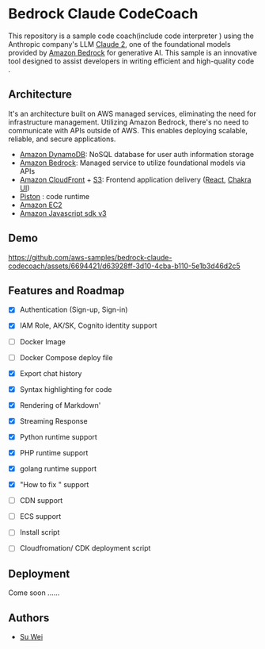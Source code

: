 # Bedrock Claude CodeCoach



This repository is a sample code coach(include code interpreter ) using the Anthropic company's LLM [Claude 2](https://www.anthropic.com/index/claude-2), one of the foundational models provided by [Amazon Bedrock](https://aws.amazon.com/bedrock/) for generative AI. This sample is an innovative tool designed to assist developers in writing efficient and high-quality code .



## Architecture

It's an architecture built on AWS managed services, eliminating the need for infrastructure management. Utilizing Amazon Bedrock, there's no need to communicate with APIs outside of AWS. This enables deploying scalable, reliable, and secure applications.

- [Amazon DynamoDB](https://aws.amazon.com/dynamodb/): NoSQL database for user auth information storage
- [Amazon Bedrock](https://aws.amazon.com/bedrock/): Managed service to utilize foundational models via APIs
- [Amazon CloudFront](https://aws.amazon.com/cloudfront/) + [S3](https://aws.amazon.com/s3/): Frontend application delivery ([React](https://react.dev/), [Chakra UI](https://chakra-ui.com/))
- [Piston](https://github.com/engineer-man/piston) : code runtime
- [Amazon EC2](https://aws.amazon.com/ec2/)
- [Amazon Javascript sdk v3](https://docs.aws.amazon.com/AWSJavaScriptSDK/v3/latest/)





## Demo

https://github.com/aws-samples/bedrock-claude-codecoach/assets/6694421/d63928ff-3d10-4cba-b110-5e1b3d46d2c5




## Features and Roadmap

- [x] Authentication (Sign-up, Sign-in)

- [x] IAM Role, AK/SK, Cognito identity support  

- [ ] Docker Image 

- [ ] Docker Compose deploy file

- [x] Export chat history 

- [x] Syntax highlighting for code

- [x] Rendering of Markdown'

- [x] Streaming Response

- [x] Python runtime support 

- [x] PHP runtime support 

- [x] golang runtime support 

- [x] "How to fix " support

- [ ] CDN support 

- [ ] ECS support 

- [ ] Install script 

- [ ] Cloudfromation/ CDK deployment script

  


## Deployment

Come soon ......




## Authors

- [Su Wei](https://github.com/stevensu1977)

